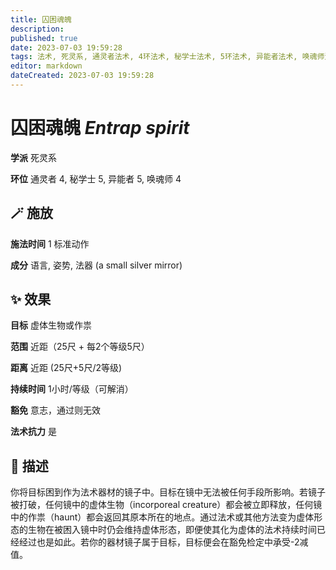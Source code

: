 ```yaml
---
title: 囚困魂魄
description: 
published: true
date: 2023-07-03 19:59:28
tags: 法术, 死灵系, 通灵者法术, 4环法术, 秘学士法术, 5环法术, 异能者法术, 唤魂师法术
editor: markdown
dateCreated: 2023-07-03 19:59:28
---
```


# **囚困魂魄** *Entrap spirit*

**学派** 死灵系 

**环位** 通灵者 4, 秘学士 5, 异能者 5, 唤魂师 4

## 🪄 施放

**施法时间** 1 标准动作

**成分** 语言, 姿势, 法器 (a small silver mirror)

## ✨ 效果 

**目标** 虚体生物或作祟 

**范围** 近距（25尺 + 每2个等级5尺）

**距离** 近距 (25尺+5尺/2等级)  

**持续时间** 1小时/等级（可解消） 

**豁免** 意志，通过则无效

**法术抗力** 是

## 📖 描述

你将目标困到作为法术器材的镜子中。目标在镜中无法被任何手段所影响。若镜子被打破，任何镜中的虚体生物（incorporeal creature）都会被立即释放，任何镜中的作祟（haunt）都会返回其原本所在的地点。通过法术或其他方法变为虚体形态的生物在被困入镜中时仍会维持虚体形态，即便使其化为虚体的法术持续时间已经经过也是如此。若你的器材镜子属于目标，目标便会在豁免检定中承受-2减值。
    